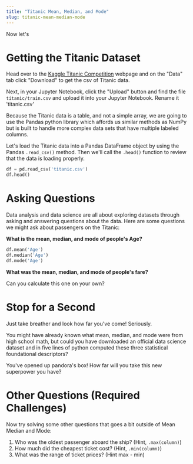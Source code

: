```yaml
---
title: "Titanic Mean, Median, and Mode"
slug: titanic-mean-median-mode
---
```


Now let's

# Getting the Titanic Dataset

Head over to the [Kaggle Titanic Competition](https://www.kaggle.com/c/titanic/data) webpage and on the "Data" tab click "Download" to get the csv of Titanic data.

Next, in your Jupyter Notebook, click the "Upload" button and find  the file `titanic/train.csv` and upload it into your Jupyter Notebook. Rename it 'titanic.csv'

Because the Titanic data is a table, and not a simple array, we are going to use the Pandas python library which affords us similar methods as NumPy but is built to handle more complex data sets that have multiple labeled columns.

Let's load the Titanic data into a Pandas DataFrame object by using the Pandas `.read_csv()` method. Then we'll call the `.head()` function to review that the data is loading properly.

```py
df = pd.read_csv('titanic.csv')
df.head()
```

# Asking Questions

Data analysis and data science are all about exploring datasets through asking and answering questions about the data. Here are some questions we might ask about passengers on the Titanic:

**What is the mean, median, and mode of people's Age?**

```py
df.mean('Age')
df.median('Age')
df.mode('Age')
```

**What was the mean, median, and mode of people's fare?**

Can you calculate this one on your own?

# Stop for a Second

Just take breather and look how far you've come! Seriously.

You might have already known what mean, median, and mode were from high school math, but could you have downloaded an official data science dataset and in five lines of python computed these three statistical foundational descriptors?

You've opened up pandora's box! How far will you take this new superpower you have?

# Other Questions (Required Challenges)

Now try solving some other questions that goes a bit outside of Mean Median and Mode:

1. Who was the oldest passenger aboard the ship? (Hint, `.max(column)`)
1. How much did the cheapest ticket cost? (Hint, `.min(column)`)
1. What was the range of ticket prices? (Hint max - min)
